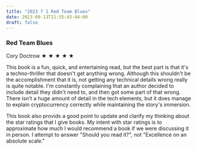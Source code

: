 ```yaml
---
title: "2023 7 1 Red Team Blues"
date: 2023-09-13T21:55:43-04:00
draft: false
---
```


### Red Team Blues

Cory Doctrow
&#9733; &#9733; &#9733; &#9733; &#9733;

This book is a fun, quick, and entertaining read, but the best part is that it's a techno-thriller that doesn't get anything wrong. Although this shouldn't be the accomplishment that it is, not getting any technical details wrong really is quite notable. I'm constantly complaining that an author decided to include detail they didn't need to, and then got some part of that wrong. There isn't a huge amount of detail in the tech elements, but it does manage to explain cryptocurrency correctly while maintaining the story's immersion.

This book also provids a good point to update and clarify my thinking about the star ratings that I give books. My intent with star ratings is to approximate how much I would recommend a book if we were discussing it in person. I attempt to answer "Should you read it?", not "Excellence on an absolute scale."

